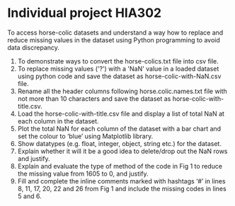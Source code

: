 # Individual project HIA302
 
To access horse-colic datasets and understand a way how to replace and reduce missing values in the dataset using Python programming to avoid data discrepancy.
1. To demonstrate ways to convert the horse-colics.txt file into csv file.
2. To replace missing values ('?') with a 'NaN' value in a loaded dataset using python code and save the dataset as horse-colic-with-NaN.csv file.
3. Rename all the header columns following horse.colic.names.txt file with not more than 10 characters and save the dataset as horse-colic-with-title.csv.
4. Load the horse-colic-with-title.csv file and display a list of total NaN at each column in the dataset.
5. Plot the total NaN for each column of the dataset with a bar chart and set the colour to ‘blue’ using Matplotlib library.
6. Show datatypes (e.g. float, integer, object, string etc.) for the dataset.
7. Explain whether it will it be a good idea to delete/drop out the NaN rows and justify.
8. Explain and evaluate the type of method of the code in Fig 1 to reduce the missing value from 1605 to 0, and justify.
9. Fill and complete the inline comments marked with hashtags ‘#’ in lines 8, 11, 17, 20, 22 and 26 from Fig 1 and include the missing codes in lines 5 and 6.
